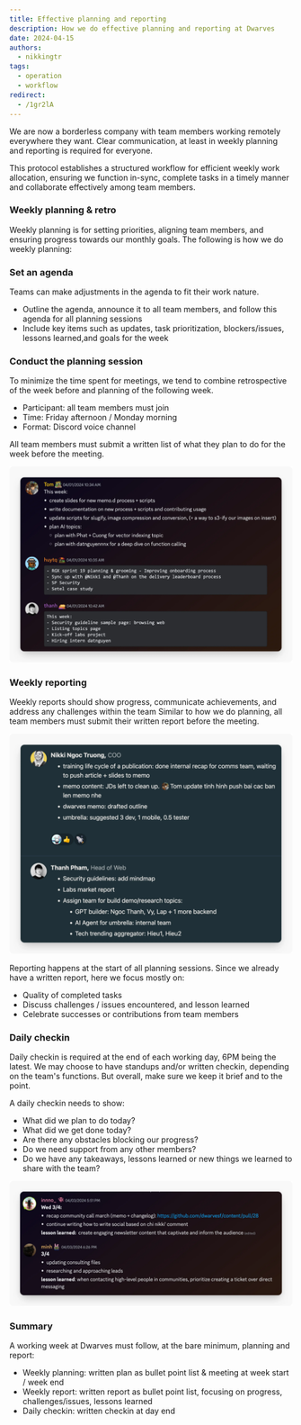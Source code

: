 ```yaml
---
title: Effective planning and reporting
description: How we do effective planning and reporting at Dwarves
date: 2024-04-15
authors:
  - nikkingtr
tags:
  - operation
  - workflow
redirect:
  - /1gr2lA
---
```


We are now a borderless company with team members working remotely everywhere they want. Clear communication, at least in weekly planning and reporting is required for everyone.

This protocol establishes a structured workflow for efficient weekly work allocation, ensuring we function in-sync, complete tasks in a timely manner and collaborate effectively among team members.

### Weekly planning & retro

Weekly planning is for setting priorities, aligning team members, and ensuring progress towards our monthly goals. The following is how we do weekly planning:

### Set an agenda

Teams can make adjustments in the agenda to fit their work nature.

- Outline the agenda, announce it to all team members, and follow this agenda for all planning sessions
- Include key items such as updates, task prioritization, blockers/issues, lessons learned,and goals for the week

### Conduct the planning session

To minimize the time spent for meetings, we tend to combine retrospective of the week before and planning of the following week.

- Participant: all team members must join
- Time: Friday afternoon / Monday morning
- Format: Discord voice channel

All team members must submit a written list of what they plan to do for the week before the meeting.

![](assets/how-we-do-effective-planning-and-reporting_image.webp)

### Weekly reporting

Weekly reports should show progress, communicate achievements, and address any challenges within the team Similar to how we do planning, all team members must submit their written report before the meeting.

![](assets/how-we-do-effective-planning-and-reporting_image2.webp)

Reporting happens at the start of all planning sessions. Since we already have a written report, here we focus mostly on:

- Quality of completed tasks
- Discuss challenges / issues encountered, and lesson learned
- Celebrate successes or contributions from team members

### Daily checkin

Daily checkin is required at the end of each working day, 6PM being the latest. We may choose to have standups and/or written checkin, depending on the team's functions. But overall, make sure we keep it brief and to the point.

A daily checkin needs to show:

- What did we plan to do today?
- What did we get done today?
- Are there any obstacles blocking our progress?
- Do we need support from any other members?
- Do we have any takeaways, lessons learned or new things we learned to share with the team?

![](assets/how-we-do-effective-planning-and-reporting_image3.webp)

### Summary

A working week at Dwarves must follow, at the bare minimum, planning and report:

- Weekly planning: written plan as bullet point list & meeting at week start / week end
- Weekly report: written report as bullet point list, focusing on progress, challenges/issues, lessons learned
- Daily checkin: written checkin at day end
